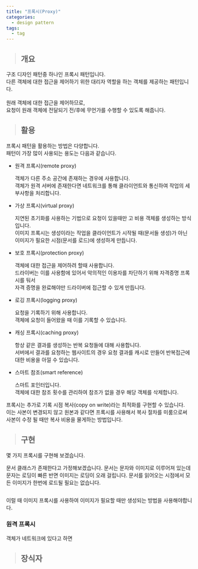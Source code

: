 ```yaml
---
title: "프록시(Proxy)"
categories:
  - design pattern
tags:
  - tag
---
```

> ## 개요

구조 디자인 패턴중 하나인 프록시 패턴입니다.<br>
다른 객체에 대한 접근을 제어하기 위한 대리자 역할을 하는 객체를 제공하는 패턴입니다.<br>
<br>
원래 객체에 대한 접근을 제어하므로,<br>
요청이 원래 객체에 전달되기 전/후에 무언가를 수행할 수 있도록 해줍니다.<br>
> ## 활용

프록시 패턴을 활용하는 방법은 다양합니다.<br>
패턴이 가장 많이 사용되는 용도는 다음과 같습니다.
- 원격 프록시(remote proxy)

  객체가 다른 주소 공간에 존재하는 경우에 사용합니다.<br>
  객체가 원격 서버에 존재한다면 네트워크를 통해 클라이언트와 통신하여 작업의 세부사항을 처리합니다.
- 가상 프록시(virtual proxy)

  지연된 초기화를 사용하는 기법으로 요청이 있을때만 고 비용 객체를 생성하는 방식입니다.<br>
  이미지 프록시는 생성이라는 작업을 클라이언트가 시작될 때(문서들 생성)가 아닌 이미지가 필요한 시점(문서를 로드)에 생성하게 만듭니다.
- 보호 프록시(protection proxy)

  객체에 대한 접근을 제어하려 할때 사용합니다.<br>
  드라이버는 이를 사용함에 있어서 악의적인 이용자를 차단하기 위해 자격증명 프록시를 둬서<br>
  자격 증명을 완료해야만 드라이버에 접근할 수 있게 만듭니다.
- 로깅 프록시(logging proxy)
 
  요청을 기록하기 위해 사용합니다.<br>
  객체에 요청이 들어왔을 때 이를 기록할 수 있습니다.
- 캐싱 프록시(caching proxy)

  항상 같은 결과를 생성하는 반복 요청들에 대해 사용합니다.<br>
  서버에서 결과를 요청하는 웹사이트의 경우 요청 결과를 캐시로 만들어 반복접근에 대한 비용을 아낄 수 있습니다.
- 스마트 참조(smart reference)

  스마트 포인터입니다.<br>
  객체에 대한 참조 횟수를 관리하여 참조가 없을 경우 해당 객체를 삭제합니다.
  
프록시는 추가로 기록 시점 복사(copy on write)라는 최적화를 구현할 수 있습니다.<br>
이는 사본이 변경되지 않고 원본과 같다면 프록시를 사용해서 복사 절차를 미룸으로써<br>
사본이 수정 될 때만 복사 비용을 물게하는 방법입니다.
> ## 구현

몇 가지 프록시를 구현해 보겠습니다.

문서 클래스가 존재한다고 가정해보겠습니다.
문서는 문자와 이미지로 이루어져 있는데 문자는 로딩이 빠른 반면 이미지는 로딩이 오래 걸립니다.
문서를 읽어오는 시점에서 모든 이미지가 한번에 로드될 필요는 없습니다.
```cpp

```

이럴 때 이미지 프록시를 사용하여 이미지가 필요할 때만 생성되는 방법을 사용해야합니다.


### 원격 프록시
객체가 네트워크에 있다고 하면 

> ## 장식자



